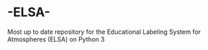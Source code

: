# -ELSA-
Most up to date repository for the Educational Labeling System for Atmospheres (ELSA) on Python 3
